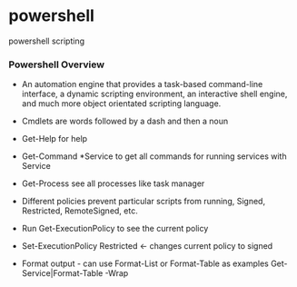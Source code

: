 # powershell

powershell scripting

### Powershell Overview

- An automation engine that provides a task-based command-line interface, a dynamic scripting environment, an interactive shell engine, and much more object orientated scripting language.

- Cmdlets are words followed by a dash and then a noun

- Get-Help for help

- Get-Command \*Service to get all commands for running services with Service

- Get-Process see all processes like task manager

- Different policies prevent particular scripts from running, Signed, Restricted, RemoteSigned, etc.

- Run Get-ExecutionPolicy to see the current policy

- Set-ExecutionPolicy Restricted <- changes current policy to signed

- Format output - can use Format-List or Format-Table as examples Get-Service|Format-Table -Wrap
